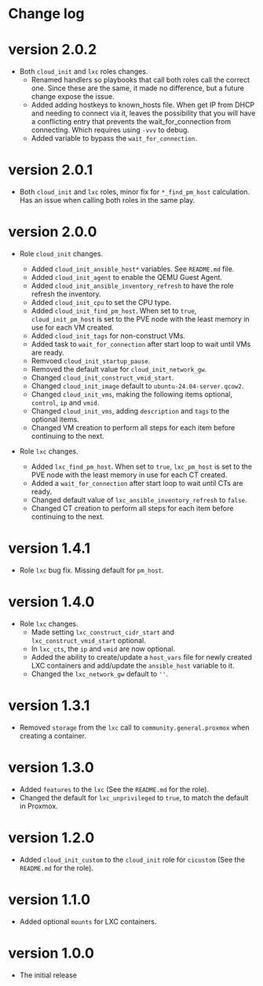 # Change log

# version 2.0.2

- Both `cloud_init` and `lxc` roles changes.
    - Renamed handlers so playbooks that call both roles call the correct one.
      Since these are the same, it made no difference, but a future change
      expose the issue.
    - Added adding hostkeys to known_hosts file.
      When get IP from DHCP and needing to connect via it,
      leaves the possibility that you will have a conflicting entry
      that prevents the wait_for_connection from connecting.
      Which requires using `-vvv` to debug.
    - Added variable to bypass the `wait_for_connection`.

# version 2.0.1

- Both `cloud_init` and `lxc` roles, minor fix for `*_find_pm_host` calculation.
  Has an issue when calling both roles in the same play.

# version 2.0.0

- Role `cloud_init` changes.
    - Added `cloud_init_ansible_host*` variables. See `README.md` file.
    - Added `cloud_init_agent` to enable the QEMU Guest Agent.
    - Added `cloud_init_ansible_inventory_refresh` to have the role refresh the inventory.
    - Added `cloud_init_cpu` to set the CPU type.
    - Added `cloud_init_find_pm_host`. When set to `true`, `cloud_init_pm_host` is set to the PVE node with the least memory in use for each VM created.
    - Added `cloud_init_tags` for non-construct VMs.
    - Added task to `wait_for_connection` after start loop to wait until VMs are ready.
    - Remvoed `cloud_init_startup_pause`.
    - Removed the default value for `cloud_init_network_gw`.
    - Changed `cloud_init_construct_vmid_start`.
    - Changed `cloud_init_image` default to `ubuntu-24.04-server.qcow2`.
    - Changed `cloud_init_vms`, making the following items optional, `control`, `ip` and `vmid`.
    - Changed `cloud_init_vms`, adding `description` and `tags` to the optional items.
    - Changed VM creation to perform all steps for each item before continuing to the next.

- Role `lxc` changes.
    - Added `lxc_find_pm_host`. When set to `true`, `lxc_pm_host` is set to the PVE node with the least memory in use for each CT created.
    - Added a `wait_for_connection` after start loop to wait until CTs are ready.
    - Changed default value of `lxc_ansible_inventory_refresh` to `false`.
    - Changed CT creation to perform all steps for each item before continuing to the next.

# version 1.4.1

- Role `lxc` bug fix. Missing default for `pm_host`.

# version 1.4.0

- Role `lxc` changes.
    - Made setting `lxc_construct_cidr_start` and `lxc_construct_vmid_start` optional.
    - In `lxc_cts`, the `ip` and `vmid` are now optional.
    - Added the ability to create/update a `host_vars` file for newly created LXC containers and add/update the `ansible_host` variable to it.
    - Changed the `lxc_network_gw` default to `''`.

# version 1.3.1

- Removed `storage` from the `lxc` call to `community.general.proxmox` when creating a container.

# version 1.3.0

- Added `features` to the `lxc` (See the `README.md` for the role).
- Changed the default for `lxc_unprivileged` to `true`, to match the default in Proxmox.

# version 1.2.0

- Added `cloud_init_custom` to the `cloud_init` role for `cicustom` (See the `README.md` for the role).

# version 1.1.0

- Added optional `mounts` for LXC containers.

# version 1.0.0

- The initial release

